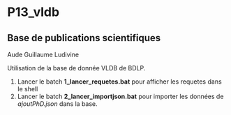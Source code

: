 # P13_vldb

## Base de publications scientifiques

Aude
Guillaume
Ludivine

Utilisation de la base de donnée VLDB de BDLP.



1. Lancer le batch **1_lancer_requetes.bat** pour afficher les requetes dans le shell
2. Lancer le batch **2_lancer_importjson.bat** pour importer les données de _ajoutPhD.json_ dans la base.

